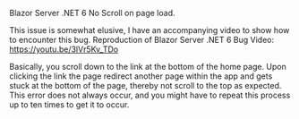 Blazor Server .NET 6 No Scroll on page load.

This issue is somewhat elusive, I have an accompanying video to show how to encounter this bug.
Reproduction of Blazor Server .NET 6 Bug Video: https://youtu.be/3lVr5Kv_TDo 

Basically, you scroll down to the link at the bottom of the home page. Upon clicking the link the page redirect another page within the app and gets stuck at the bottom of the page, thereby not scroll to the top as expected. This error does not always occur, and you might have to repeat this process up to ten times to get it to occur.

